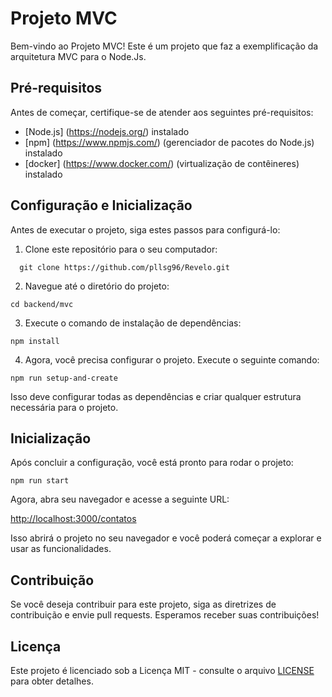 # Projeto MVC

Bem-vindo ao Projeto MVC! Este é um projeto que faz a exemplificação da arquitetura MVC para o Node.Js.

## Pré-requisitos

Antes de começar, certifique-se de atender aos seguintes pré-requisitos:
- [Node.js] (https://nodejs.org/) instalado
- [npm] (https://www.npmjs.com/) (gerenciador de pacotes do Node.js) instalado
- [docker] (https://www.docker.com/) (virtualização de contêineres) instalado

## Configuração e Inicialização

Antes de executar o projeto, siga estes passos para configurá-lo:

1. Clone este repositório para o seu computador:

```
  git clone https://github.com/pllsg96/Revelo.git
```

2. Navegue até o diretório do projeto:

```
cd backend/mvc
```

3. Execute o comando de instalação de dependências:

```
npm install
```

4. Agora, você precisa configurar o projeto. Execute o seguinte comando:

```
npm run setup-and-create
```

Isso deve configurar todas as dependências e criar qualquer estrutura necessária para o projeto.

## Inicialização

Após concluir a configuração, você está pronto para rodar o projeto:

```
npm run start
```

Agora, abra seu navegador e acesse a seguinte URL:

[http://localhost:3000/contatos](http://localhost:3000/contatos)

Isso abrirá o projeto no seu navegador e você poderá começar a explorar e usar as funcionalidades.

## Contribuição

Se você deseja contribuir para este projeto, siga as diretrizes de contribuição e envie pull requests. Esperamos receber suas contribuições!

## Licença

Este projeto é licenciado sob a Licença MIT - consulte o arquivo [LICENSE](LICENSE) para obter detalhes.
